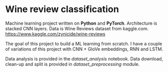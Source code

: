 # Wine review classification

Machine learning project written on **Python** and **PyTorch**. Architecture is stacked CNN layers.
Data is Wine Reviews dataset from kaggle.com. https://www.kaggle.com/zynicide/wine-reviews

The goal of this project to build a ML learning from scratch. I have a couple of variations of this project with CNN + GloVe embeddings, RNN and LSTM.

Data analysis is provided in the *dataset_analysis* notebook. Data download, clean-up and split is provided in *dataset_preprocessing* module. 
